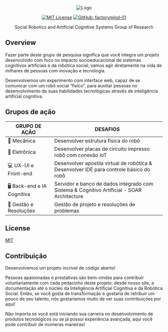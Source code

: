 <div align='center'>

![Logo](https://i.ibb.co/gTPMgG3/factory-mind-t.png)

</div>

<div align='center'>

[![MIT License](https://img.shields.io/badge/License-MIT-green.svg)](https://choosealicense.com/licenses/mit/)
[![GitHub: factorymind-01](https://img.shields.io/github/followers/factorymind-01?label=follow&style=social)](https://github.com/factorymind-01)

Social Robotics and Artificial Cognitive Systems Group of Research

</div>

## Overview

Fazer parte deste grupo de pesquisa significa que você integra um projeto desenvolvido com foco no impacto socioeducacional de sistemas cognitivos artificiais e da robótica social, vamos agir diretamente na vida de milhares de pessoas com inovação e tecnologia.

Desenvolvemos um experimento com interface web, capaz de se comunicar com um robô social “físico”, para auxiliar pessoas no desenvolvimento de suas habilidades tecnológicas através de inteligência artificial cognitiva.

## Grupos de ação

| GRUPO DE AÇÃO             | DESAFIOS                                                                                 |
|---------------------------|------------------------------------------------------------------------------------------|
| 🤖 Mecânica                | Desenvolver estrutura física do robô                                                     |
| 🔌 Eletrônica              | Desenvolver placas de circuito impresso robô com conexão IoT                             |
| 💻 UX-UI e Front-end       | Desenvolver apostila virtual de robótica & Desenvolver IDE para controle básico do robô  |
| 🖥️ Back-end e IA Cognitiva | Servidor e banco de dados integrado com Sistema & Cognitivo Artificial - SOAR Architecture |
| 🦾 Gestão e Resoluções     | Gestão de projeto e resoluções de problemas                                              |

## License

[MIT](https://choosealicense.com/licenses/mit/)


## Contribuição

Desenvolvemos um projeto incrível de código aberto!

Pessoas apaixonadas e prestativas são bem-vindas para contribuir voluntariamente com cada pedacinho deste projeto: desde nosso site, a documentação até o núcleo da Inteligência Artificial Cognitiva e da Robótica Social. Então, se você gosta de transformação e gostaria de retribuir um pouco de seu talento, nós gostaríamos muito de ver suas contribuições por aqui! 

Não importa se você está iniciando sua carreira no desenvolvimento de produtos tecnológicos ou se já possui experiência avançada, aqui você pode contribuir de inúmeras maneiras!
